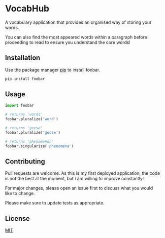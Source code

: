 # VocabHub

A vocabulary application that provides an organised way of storing your words.

You can also find the most appeared words within a paragraph before proceeding to read to ensure you understand the core words!

## Installation

Use the package manager [pip](https://pip.pypa.io/en/stable/) to install foobar.

```bash
pip install foobar
```

## Usage

```python
import foobar

# returns 'words'
foobar.pluralize('word')

# returns 'geese'
foobar.pluralize('goose')

# returns 'phenomenon'
foobar.singularize('phenomena')
```

## Contributing

Pull requests are welcome. As this is my first deployed application, the code is not the best at the moment, but I am willing to improve constantly!

For major changes, please open an issue first
to discuss what you would like to change.

Please make sure to update tests as appropriate.

## License

[MIT](https://choosealicense.com/licenses/mit/)
